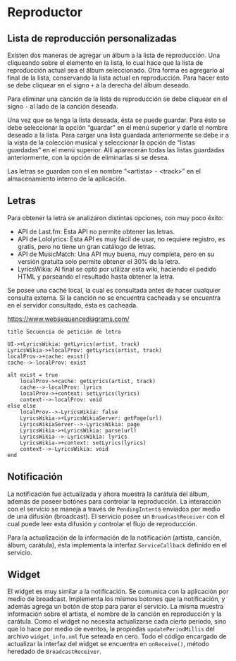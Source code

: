 # Reproductor

## Lista de reproducción personalizadas

Existen dos maneras de agregar un álbum a la lista de reproducción. Una cliqueando sobre el elemento en la lista, lo cual hace que la lista de reproducción actual sea el álbum seleccionado. Otra forma es agregarlo al final de la lista, conservando la lista actual en reproducción. Para hacer esto se debe cliquear en el signo `+` a la derecha del álbum deseado.

Para eliminar una canción de la lista de reproducción se debe cliquear en el signo `-` al lado de la canción deseada.

Una vez que se tenga la lista deseada, ésta se puede guardar. Para ésto se debe seleccionar la opción “guardar” en el menú superior y darle el nombre deseado a la lista. Para cargar una lista guardada anteriormente se debe ir a la vista de la colección musical y seleccionar la opción de “listas guardadas” en el menú superior. Allí aparecerán todas las listas guardadas anteriormente, con la opción de eliminarlas si se desea.

Las letras se guardan con el en nombre “\<artista\> - \<track\>” en el almacenamiento interno de la aplicación.

## Letras

Para obtener la letra se analizaron distintas opciones, con muy poco éxito:

  - API de Last.fm: Esta API no permite obtener las letras.
  - API de Lololyrics: Esta API es muy fácil de usar, no requiere registro, es gratis, pero no tiene un gran catálogo de letras.
  - API de MusicMatch: Una API muy buena, muy completa, pero en su versión gratuita solo permite obtener el 30% de la letra.
  - LyricsWikia: Al final se optó por utilizar esta wiki, haciendo el pedido HTML y parseando el resultado hasta obtener la letra.
  
Se posee una caché local, la cual es consultada antes de hacer cualquier consulta externa. Si la canción no se encuentra cacheada y se encuentra en el servidor consultado, ésta es cacheada.

https://www.websequencediagrams.com/
```
title Secuencia de petición de letra

UI->+LyricsWikia: getLyrics(artist, track)
LyricsWikia->+localProv: getLyrics(artist, track)
localProv->+cache: exist()
cache-->-localProv: exist

alt exist = true
    localProv->+cache: getLyrics(artist, track)
    cache-->-localProv: lyrics
    localProv->+context: setLyrics(lyrics)
    context-->-localProv: void
else else
    localProv-->-LyricsWikia: false
    LyricsWikia->+LyricsWikiaServer: getPage(url)
    LyricsWikiaServer-->-LyricsWikia: page
    LyricsWikia->+LyricsWikia: parse(url)
    LyricsWikia-->-LyricsWikia: lyrics
    LyricsWikia->+context: setLyrics(lyrics)
    context-->-LyricsWikia: void
end
```

## Notificación

La notificación fue actualizada y ahora muestra la carátula del álbum, además de poseer botónes para controlar la reproducción. La interacción con el servicio se maneja a través de `PendingIntent`s enviados por medio de una difusión (broadcast). El servicio posee un `BroadcastReceiver` con el cual puede leer esta difusión y controlar el flujo de reproducción.

Para la actualización de la información de la notificación (artista, canción, álbum, carátula), ésta implementa la interfaz `ServiceCallback` definido en el servicio.

## Widget

El widget es muy similar a la notificación. Se comunica con la aplicación por medio de broadcast. Implementa los mismos botones que la notificación, y además agrega un botón de stop para parar el servicio. La misma muestra información sobre el artista, el nombre de la canción en reproducción y la carátula. Como el widget no necesita actualizarse cada cierto periodo, sino que lo hace por medio de eventos, la propiedas `updatePeriodMillis` del archivo `widget_info.xml` fue seteada en cero. Todo el código encargado de actualizar la interfaz del widget se encuentra en `onReceive()`, método heredado de `BroadcastReceiver`.
